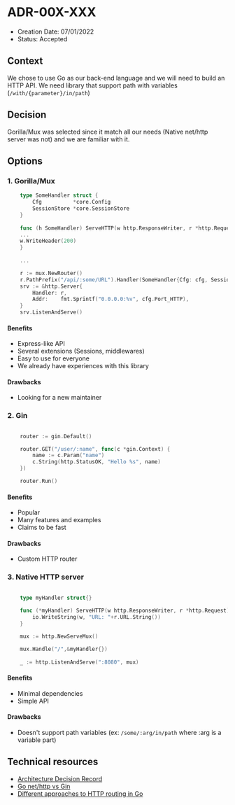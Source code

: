 # ADR-00X-XXX

* Creation Date: 07/01/2022
* Status: Accepted

## Context

We chose to use Go as our back-end language and we will need to build an HTTP API. We need library that support path with variables (`/with/{parameter}/in/path`)

## Decision

Gorilla/Mux was selected since it match all our needs (Native net/http server was not) and we are familiar with it.

## Options

### 1. Gorilla/Mux

```go
    type SomeHandler struct {
        Cfg          *core.Config
        SessionStore *core.SessionStore
    }
    
    func (h SomeHandler) ServeHTTP(w http.ResponseWriter, r *http.Request) {
    ...
    w.WriteHeader(200)
    }
    
    ...

    r := mux.NewRouter()
    r.PathPrefix("/api/:some/URL").Handler(SomeHandler{Cfg: cfg, SessionStore: sessionStore}).Methods("POST")
    srv := &http.Server{
        Handler: r,
        Addr:    fmt.Sprintf("0.0.0.0:%v", cfg.Port_HTTP),
    }
    srv.ListenAndServe()
```

#### Benefits
* Express-like API
* Several extensions (Sessions, middlewares)
* Easy to use for everyone
* We already have experiences with this library
#### Drawbacks
* Looking for a new maintainer

### 2. Gin

```go

    router := gin.Default()

    router.GET("/user/:name", func(c *gin.Context) {
    	name := c.Param("name")
    	c.String(http.StatusOK, "Hello %s", name)
    })

    router.Run()

```

#### Benefits
* Popular
* Many features and examples
* Claims to be fast
#### Drawbacks
* Custom HTTP router

### 3. Native HTTP server

```go

    type myHandler struct{}
    
    func (*myHandler) ServeHTTP(w http.ResponseWriter, r *http.Request) {
        io.WriteString(w, "URL: "+r.URL.String())
    }

    mux := http.NewServeMux()

    mux.Handle("/",&myHandler{})
	
    _ := http.ListenAndServe(":8080", mux)
```

#### Benefits
* Minimal dependencies
* Simple API
#### Drawbacks
* Doesn't support path variables (ex: `/some/:arg/in/path` where :arg is a variable part)

## Technical resources
- [Architecture Decision Record](https://github.com/joelparkerhenderson/architecture-decision-record/blob/main/examples/programming-languages/index.md)
- [Go net/http vs Gin](https://www.stephengream.com/go-nethttp-vs-gin)
- [Different approaches to HTTP routing in Go](https://benhoyt.com/writings/go-routing/)
